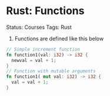 # Rust: Functions

Status: Courses
Tags: Rust

1. Functions are defined like this below 
  
  ```rust
  // Simple increment function
  fn function1(val: i32) -> i32 {
    newval = val + 1;
  }
  // Function with mutable arguments
  fn function1( mut val: i32) -> i32 {
    val = val + 1;
  }
  ```